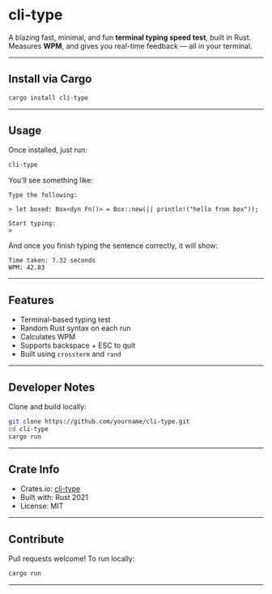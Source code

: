 # cli-type

A blazing fast, minimal, and fun **terminal typing speed test**, built in Rust.  
Measures **WPM**, and gives you real-time feedback — all in your terminal.

---

## Install via Cargo

```bash
cargo install cli-type
```

---

## Usage

Once installed, just run:

```bash
cli-type
```

You’ll see something like:

```
Type the following:

> let boxed: Box<dyn Fn()> = Box::new(|| println!("hello from box"));

Start typing:
> 
```

And once you finish typing the sentence correctly, it will show:

```
Time taken: 7.32 seconds
WPM: 42.83
```

---

## Features

* Terminal-based typing test
* Random Rust syntax on each run
* Calculates WPM
* Supports backspace + ESC to quit
* Built using `crossterm` and `rand`

---

## Developer Notes

Clone and build locally:

```bash
git clone https://github.com/yourname/cli-type.git
cd cli-type
cargo run
```
---

## Crate Info

* Crates.io: [cli-type](https://crates.io/crates/cli-type)
* Built with: Rust 2021
* License: MIT

---

## Contribute

Pull requests welcome! To run locally:

```bash
cargo run
```

---
